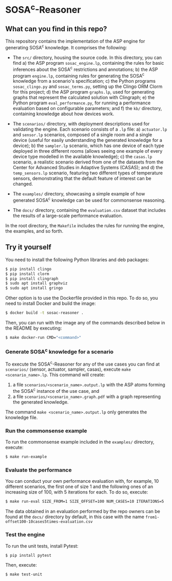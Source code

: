 # SOSA<sup>c</sup>-Reasoner

## What can you find in this repo?
This repository contains the implementation of the ASP engine for generating SOSA<sup>c</sup> knowledge. It comprises the following:

- The `src/` directory, housing the source code. In this directory, you can find
a) the ASP program `sosac_engine.lp`, containing the rules for basic inferences about the SOSA<sup>c</sup> restrictions and annotations;
b) the ASP program `engine.lp`, containing rules for generating the SOSA<sup>c</sup> knowledge from a scenario's specification;
c) the Python programs `sosac_clingo.py` and `sosac_terms.py`, setting up the Clingo ORM Clorm for this project;
d) the ASP program `graphs.lp`, used for generating graphs that represent the calculated solution with Clingraph;
e) the Python program `eval_performance.py`, for running a performance evaluation based on configurable parameters; and
f) the `kb/` directory, containing knowledge about how devices work.

- The `scenarios/` directory, with deployment descriptions used for validating the engine. Each scenario consists of a `.lp` file:
a) `actuator.lp` and `sensor.lp` scenarios, composed of a single room and a single device (useful for easily understanding the generated knowledge for a device);
b) the `sampler.lp` scenario, which has one device of each type deployed in three different rooms (allows seeing one example of every device type modelled in the available knowledge);
c) the `casas.lp` scenario, a realistic scenario derived from one of the datasets from the Center for Advanced Studies in Adaptive Systems (CASAS); and
d) the `temp_sensors.lp` scenario, featuring two different types of temperature
sensors, demonstrating that the default feature of interest can be changed.

- The `examples/` directory, showcasing a simple example of how generated SOSA<sup>c</sup> knowledge can be used for commonsense reasoning.

- The `docs/` directory, containing the `evaluation.csv` dataset that includes the results of a large-scale performance evaluation.

In the root directory, the `Makefile` includes the rules for running the engine, the examples, and so forth.

## Try it yourself
You need to install the following Python libraries and deb packages:

```bash
$ pip install clingo
$ pip install clorm
$ pip install clingraph
$ sudo apt install graphviz
$ sudo apt install gringo
```

Other option is to use the Dockerfile provided in this repo. To do so, you need to install Docker and build the image:

```bash
$ docker build -t sosac-reasoner .
```

Then, you can run with the image any of the commands described below in the README by executing:

```bash
$ make docker-run CMD="<command>"
```

### Generate SOSA<sup>c</sup> knowledge for a scenario
To execute the SOSA<sup>c</sup>-Reasoner for any of the use cases you can find at `scenarios/` (sensor, actuator, sampler, casas), execute `make <scenario_name>.lp`. This command will create:

1. a file `scenarios/<scenario_name>.output.lp` with the ASP atoms forming the SOSA<sup>c</sup> instance of the use case, and
2. a file `scenarios/<scenario_name>.graph.pdf` with a graph representing the generated knowledge.

The command `make <scenario_name>.output.lp` only generates the knowledge file.

### Run the commonsense example
To run the commonsense example included in the `examples/` directory, execute:

```bash
$ make run-example
```
### Evaluate the performance
You can conduct your own performance evaluation with, for example, 10 different scenarios, the first one of size 1 and the following ones of an increasing size of 100, with 5 iterations for each. To do so, execute:

```bash
$ make run-eval SIZE_FROM=1 SIZE_OFFSET=100 NUM_CASES=10 ITERATIONS=5
```
The data obtained in an evaluation performed by the repo owners can be found at the `docs/` directory by default, in this case with the name `from1-offset100-10cases5times-evaluation.csv`

### Test the engine
To run the unit tests, install Pytest:

```bash
$ pip install pytest
```

Then, execute:

```bash
$ make test-unit
```
